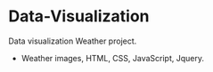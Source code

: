 # Data-Visualization

Data visualization Weather project.

- Weather images, HTML, CSS, JavaScript, Jquery.


